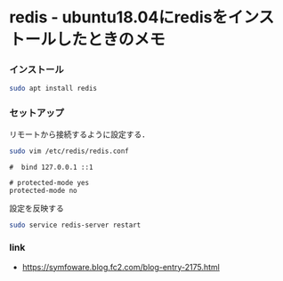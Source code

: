 # redis - ubuntu18.04にredisをインストールしたときのメモ


### インストール


```bash
sudo apt install redis
```



### セットアップ


リモートから接続するように設定する．

```bash
sudo vim /etc/redis/redis.conf
```

```redis
#  bind 127.0.0.1 ::1

# protected-mode yes
protected-mode no
```

設定を反映する

```bash
sudo service redis-server restart
```




### link

* https://symfoware.blog.fc2.com/blog-entry-2175.html
